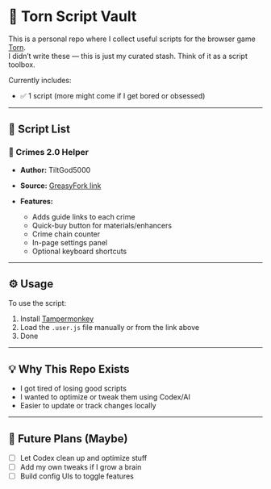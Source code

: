 # 📁 Torn Script Vault

This is a personal repo where I collect useful scripts for the browser game [Torn](https://www.torn.com).  
I didn’t write these — this is just my curated stash. Think of it as a script toolbox.

Currently includes:
- ✅ 1 script (more might come if I get bored or obsessed)

---

## 🧰 Script List

### 🔹 Crimes 2.0 Helper
- **Author:** TiltGod5000  
- **Source:** [GreasyFork link](https://greasyfork.org/scripts/516719)  

- **Features:**
  - Adds guide links to each crime
  - Quick-buy button for materials/enhancers
  - Crime chain counter
  - In-page settings panel
  - Optional keyboard shortcuts


---

## ⚙️ Usage

To use the script:
1. Install [Tampermonkey](https://www.tampermonkey.net/)
2. Load the `.user.js` file manually or from the link above
3. Done

---

## 💡 Why This Repo Exists

- I got tired of losing good scripts
- I wanted to optimize or tweak them using Codex/AI
- Easier to update or track changes locally

---

## 🤖 Future Plans (Maybe)

- [ ] Let Codex clean up and optimize stuff
- [ ] Add my own tweaks if I grow a brain
- [ ] Build config UIs to toggle features
